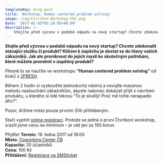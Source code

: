 ```yaml
---
templateKey: blog-post
title: 'Workshop: Human centered problem solving'
image: /img/Ctvrtkon-Workshop-FB1.png
date: '2017-01-05T05:28:05+00:00'
description: >-
    Stojíte před výzvou v podobě nápadu na nový startup? Chcete zdokonalit stávající službu či produkt? Klíčem k úspěchu je dostat se do hlavy vašich zákazníků. Jak ale proniknout do jejich...
---
```

**Stojíte před výzvou v podobě nápadu na nový startup? Chcete zdokonalit stávající službu či produkt? Klíčem k úspěchu je dostat se do hlavy vašich zákazníků. Jak ale proniknout do jejich mysli ke skutečným potřebám, které můžete proměnit v úspěšný produkt?**

Přesně to se naučíte ve workshopu **“Human centered problem solving”** od kluků z [2FRESH](http://2fresh.cz/).

Během 2 hodin si vyzkoušíte jednoduchý nástroj a osvojíte mazanou metodu naslouchání zákazníkům, abyste nakonec dokázali přijít s návrhem produktu, u kterého si lidé řeknou “To je skvělý! Proč mě tohle nenapadlo dřív?”.

Pozor, držíme místo pouze prvním 20ti přihlášeným.

Stačí vyplnit [online registraci](https://www.smsticket.cz/vstupenky/8397-ctvrtkon-2fresh-hcd-workshop). Protože se jedná o první Čtvrtkoní workshop, srazili jsme cenu na minimum – je váš jen za 100 korun.

Přijďte! **Termín:** 19. ledna 2017 od 18:00  
**Místo:** [Coworking Center ČB](http://www.coworkingcb.cz/)  
**Kapacita:** 20 účastníků  
**Cena:** 100 Kč  
**Přihlášení:** [Registrace na SMSticket](https://www.smsticket.cz/vstupenky/8397-ctvrtkon-2fresh-hcd-workshop)